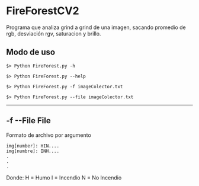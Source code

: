 # FireForestCV2
Programa que analiza grind a grind de una imagen, sacando promedio de rgb, desviación rgv, saturacion y brillo.

## Modo de uso

`$> Python FireForest.py -h`

`$> Python FireForest.py --help`

`$> Python FireForest.py -f imageColector.txt`

`$> Python FireForest.py --file imageColector.txt`


------------
## -f --File File

Formato de archivo por argumento
```
img[number]: HIN....
img[numbre]: INH....
.
.
.
```
Donde:
H = Humo
I = Incendio
N = No Incendio
